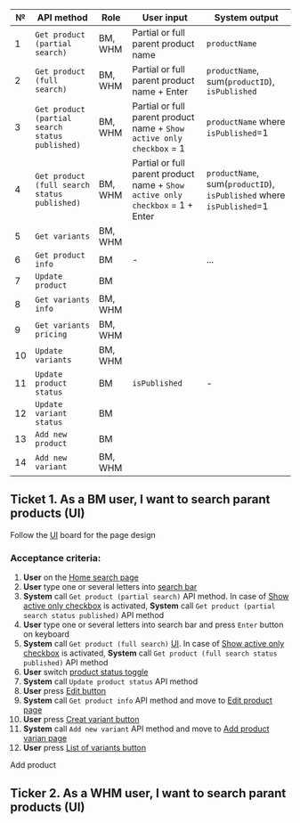 

№ | API method | Role | User input | System output
------------ | ------------- | ------------- | ------------- | -------------
1 |	`Get product (partial search)` | BM, WHM |	Partial or full parent product name | `productName`
2 |	`Get product (full search)` |	BM, WHM |	Partial or full parent product name + Enter | `productName`, sum(`productID`), `isPublished`
3 |	`Get product (partial search status published)` | BM, WHM |	Partial or full parent product name + `Show active only checkbox` = 1 |  `productName` where `isPublished`=1
4 |	`Get product (full search status published)` |	BM, WHM | Partial or full parent product name + `Show active only checkbox` = 1 + Enter | `productName`, sum(`productID`), `isPublished` where `isPublished`=1
5 | `Get variants` |	BM, WHM |	|
6 | `Get product info` |	BM | - | ...
7 | `Update product` |	BM |	|
8 | `Get variants info` |	BM, WHM |	|
9 | `Get variants pricing` |	BM, WHM |	|
10 | `Update variants` |	BM, WHM |	|
11 | `Update product status` | BM |	`isPublished` | -
12 | `Update variant status` | BM |	|
13 |	`Add new product` |	BM |	|
14 |	`Add new variant` |	BM, WHM |	|



## Ticket 1. As a BM user, I want to search parant products (UI)
Follow the [UI](https://www.figma.com/file/8esK6SC43J6ioZCIuj2hJr/Catalog-Management?node-id=389%3A11333) board for the page design
### Acceptance criteria:
1. **User** on the [Home search page](https://www.figma.com/file/8esK6SC43J6ioZCIuj2hJr/Catalog-Management?node-id=389%3A11333)
2. **User** type one or several letters into [search bar](https://user-images.githubusercontent.com/73137432/135811153-9693454b-27b5-422a-8b17-1ca08e0ebc87.png) 
3. **System** call `Get product (partial search)` API method. In case of [Show active only checkbox](https://user-images.githubusercontent.com/73137432/135830700-fb21f7cc-2b08-4f7f-936b-a6720db2b3bd.png) is activated, **System** call `Get product (partial search status published)` API method
4. **User** type one or several letters into search bar and press `Enter` button on keyboard 
5. **System** call `Get product (full search)` [UI](https://www.figma.com/file/8esK6SC43J6ioZCIuj2hJr/Catalog-Management?node-id=389%3A10768). In case of [Show active only checkbox](https://user-images.githubusercontent.com/73137432/135830700-fb21f7cc-2b08-4f7f-936b-a6720db2b3bd.png) is activated, **System** call `Get product (full search status published)` API method
6. **User** switch [product status toggle](https://user-images.githubusercontent.com/73137432/135833166-f4de8c8e-3a8a-40d0-8b7b-2622693a7f24.png)
7. **System** call `Update product status` API method
8. **User** press [Edit button](https://user-images.githubusercontent.com/73137432/135833794-12e656ec-3513-4a1e-ba42-a618089ce5ca.png)
9. **System** call `Get product info` API method and move to [Edit product page](https://www.figma.com/file/8esK6SC43J6ioZCIuj2hJr/Catalog-Management?node-id=743%3A21512)
10. **User** press [Creat variant button](https://user-images.githubusercontent.com/73137432/135834938-f94ca0fd-b4be-46a2-97f0-ad00fa73e00c.png)
11. **System** call `Add new variant` API method and move to [Add product varian page](https://www.figma.com/file/8esK6SC43J6ioZCIuj2hJr/Catalog-Management?node-id=389%3A12074)
12. **User** press [List of variants button](https://user-images.githubusercontent.com/73137432/135835514-d2cff86e-eb2c-405c-9f36-b156eb3fd515.png)




Add product






## Ticker 2. As a WHM user, I want to search parant products (UI)
